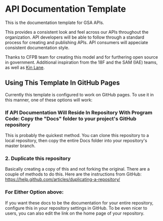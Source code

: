 API Documentation Template
====================

This is the documentation template for GSA APIs.

This provides a consistent look and feel across our APIs throughout the organization.  API developers will be able to follow through a standard process for creating and publishing APIs.  API consumers will appeciate consistent documentation style.

Thanks to CFPB team for creating this model and for furthering open source in government.  Additional inspiration from the 18F and the SAM (IAE) teams, as well as [Kin Lane](https://apievangelist.com/).

## Using This Template In GitHub Pages
Currently this template is configured to work on GitHub pages. To use it in this manner, one of these options will work:

### If API Documentation Will Reside In Repository With Program Code: Copy the "Docs" folder to your project's GitHub repository
This is probably the quickest method. You can clone this repository to a local repository, then copy the entire Docs folder into your repository's master branch. 

### 2. Duplicate this repository
Basically creating a copy of this and not forking the original. There are a couple of methods to do this. Here are the instructions from GitHub: https://help.github.com/articles/duplicating-a-repository/

### For Either Option above:

If you want these docs to be the documentation for your entire repository, configure this in your repository settings in GitHub. To be even nicer to users, you can also edit the link on the home page of your repository.

